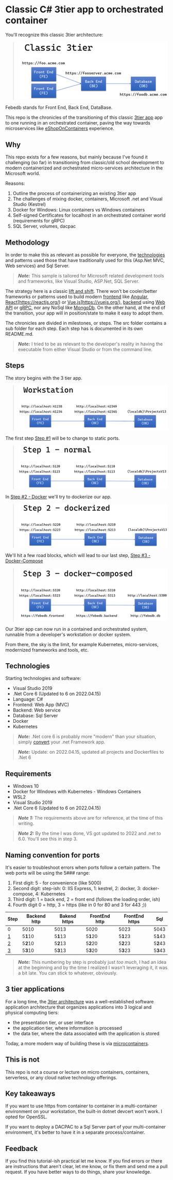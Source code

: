 # Classic C# 3tier app to orchestrated container

You'll recognize this classic 3tier architecture:
>![Classic 3tier](media/febedb/Slide2.PNG)

Febedb stands for Front End, Back End, DataBase.

This repo is the chronicles of the transitioning of this classic [3tier app](https://docs.microsoft.com/en-us/dotnet/architecture/modern-web-apps-azure/common-web-application-architectures#traditional-n-layer-architecture-applications) app to one running in an orchestrated container, paving the way towards microservices like [eShopOnContainers](https://github.com/dotnet-architecture/eShopOnContainers) experience.

## Why

This repo exists for a few reasons, but mainly because I've found it challenging (so far) in transitioning from classic/old school development to modern containerized and orchestrated micro-services architecture in the Microsoft world.

Reasons:

1. Outline the process of containerizing an existing 3tier app
1. The challenges of mixing docker, containers, Microsoft .net and Visual Studio (Kestrel)
1. Docker for Windows: Linux containers vs Windows containers
1. Self-signed Certificates for localhost in an orchestrated container world (requirements for gRPC)
1. SQL Server, volumes, dacpac

## Methodology

In order to make this as relevant as possible for everyone, the [technologies](#technologies) and patterns used those that have traditionally used for this (Asp.Net MVC, Web services) and Sql Server.

> **_Note:_** This sample is tailored for Microsoft related development tools and frameworks, like Visual Studio, ASP.Net, SQL Server.

The strategy here is a classic [lift and shift](https://docs.microsoft.com/en-us/virtualization/windowscontainers/quick-start/lift-shift-to-containers).  There won't be cooler/better frameworks or patterns used to build modern [frontend](https://docs.microsoft.com/en-us/dotnet/architecture/modern-web-apps-azure/common-client-side-web-technologies) like [Angular](https://angular.io/), [React]()]https://reactjs.org/) or [Vue.js]()]https://vuejs.org/), [backend]() using [Web API](https://docs.microsoft.com/en-us/dotnet/architecture/microservices/microservice-ddd-cqrs-patterns/microservice-application-layer-implementation-web-api) or [gRPC](https://docs.microsoft.com/en-us/dotnet/architecture/cloud-native/grpc), nor any NoSql like [MongoDb](https://www.mongodb.com/).  On the other hand, at the end of the transition, your app will in position/state to make it easy to adopt them.

The chronicles are divided in milestones, or steps.  The src folder contains a sub folder for each step.  Each step has is documented in its own README.md.  

> **_Note:_** I tried to be as relevant to the developer's reality in having the executable from either Visual Studio or from the command line.

## Steps

The story begins with the 3 tier app.
>![Original](media/febedb/Slide3.PNG)

The first step [Step #1](./src/step1.normal/README.md) will be to change to static ports.
>![step 1](media/febedb/Slide4.PNG)

In [Step #2 - Docker](./src/step2.docker/README.md) we'll try to dockerize our app.
>![step 2](media/febedb/Slide5.PNG)

We'll hit a few road blocks, which will lead to our last step, [Step #3 - Docker-Compose](./src/step3b.dockercompose/README.md)
>![step 3](media/febedb/Slide6.PNG)

Our 3tier app can now run in a contained and orchestrated system, runnable from a developer's workstation or docker system.

From there, the sky is the limit, for example Kubernetes, micro-services, modernized frameworks and tools, etc.

## Technologies

Starting technologies and software:

- Visual Studio 2019
- .Net Core 6 (Updated to 6 on 2022.04.15)
- Language: C#
- Frontend: Web App (MVC)
- Backend: Web service
- Database: Sql Server
- Docker
- Kubernetes

> **_Note:_** .Net core 6 is probably more "modern" than your situation, simply [convert](https://github.com/dotnet/try-convert) your .net Framework app.

> **_Note:_** Update: on 2022.04.15, updated all projects and Dockerfiles to .Net 6

## Requirements

- Windows 10
- Docker for Windows with Kubernetes - Windows Containers
- WSL2
- Visual Studio 2019
- .Net Core 6 (Updated to 6 on 2022.04.15)

> **_Note 1:_** The requirements above are for reference, at the time of this writing.

> **_Note 2:_** By the time I was done, VS got updated to 2022 and .net to 6.0.  You'll see this in step 3.

## Naming convention for ports

It's easier to troubleshoot errors when ports follow a certain pattern.  The web ports will be using the 5### range:

1. First digit: 5 - for convenience (like 5000)
1. Second digit: step-ish: 0: IIS Express, 1: kestrel, 2: docker, 3: docker-compose, 4: Kubernetes
1. Third digit: 1 = back end, 2 = front end (follows the loading order, ish)
1. Fourth digit 0 = http, 3 = https (like in 0 for 80 and 3 for 443 ;))

| Step                                      | Backend http | Bakend https | FrontEnd http | FrontEnd https | Sql      |
|-------------------------------------------|--------------|--------------|---------------|----------------|----------|
| 0                                         | 5010         | 5013         | 5020          | 5023           | 5043     |
| [1](./src/step1.normal/README.md)         | 5**1**10     | 5**1**13     | 5**1**20      | 5**1**23       | 5**1**43 |
| [2](./src/step2.docker/README.md)         | 5**2**10     | 5**2**13     | 5**2**20      | 5**2**23       | 5**2**43 |
| [3](./src/step3b.dockercompose/README.md) | 5**3**10     | 5**3**13     | 5**3**20      | 5**3**23       | 5**3**43 |

> __*Note:*__ This numbering by step is probably just _too much_, I had an idea at the beginning and by the time I realized I wasn't leveraging it, it was a bit late.  You can stick to whatever, obviously.

## 3 tier applications

For a long time, the [3tier architecture](https://docs.microsoft.com/en-us/dotnet/architecture/modern-web-apps-azure/common-web-application-architectures#traditional-n-layer-architecture-applications) was a well-established software application architecture that organizes applications into 3 logical and physical computing tiers:

- the presentation tier, or user interface
- the application tier, where information is processed
- the data tier, where the data associated with the application is stored

Today, a more modern way of building these is via [microcontainers](https://docs.microsoft.com/en-us/dotnet/architecture/microservices/).

## This is not

This repo is not a course or lecture on micro containers, containers, serverless, or any cloud native technology offerings.

## Key takeaways

If you want to use https from container to container in a multi-container environment on your workstation, the built-in dotnet devcert won't work.  I opted for OpenSSL.

If you want to deploy a DACPAC to a Sql Server part of your multi-container environment, it's better to have it in a separate process/container.

## Feedback

If you find this tutorial-ish practical let me know.  If you find errors or there are instructions that aren't clear, let me know, or fix them and send me a pull request.  If you have better ways to do things, share your knowledge.
